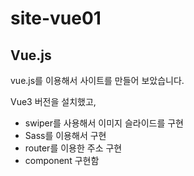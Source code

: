 # site-vue01

## Vue.js
vue.js를 이용해서 사이트를 만들어 보았습니다.

Vue3 버전을 설치했고, 
- swiper를 사용해서 이미지 슬라이드를 구현
- Sass를 이용해서 구현
- router를 이용한 주소 구현
- component 구현함